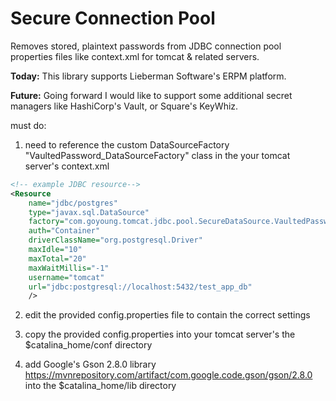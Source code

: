 # Secure Connection Pool
Removes stored, plaintext passwords from JDBC connection pool properties files like context.xml
for tomcat & related servers.

**Today:**
This library supports Lieberman Software's ERPM platform.

**Future:**
Going forward I would like to support some additional secret managers like HashiCorp's Vault, or Square's KeyWhiz.

must do:
1. need to reference the custom DataSourceFactory "VaultedPassword_DataSourceFactory" class 
   in the your tomcat server's context.xml
```xml
<!-- example JDBC resource-->
<Resource
	name="jdbc/postgres"
	type="javax.sql.DataSource" 
	factory="com.goyoung.tomcat.jdbc.pool.SecureDataSource.VaultedPassword_DataSourceFactory" 
	auth="Container" 
	driverClassName="org.postgresql.Driver" 
	maxIdle="10" 
	maxTotal="20" 
	maxWaitMillis="-1" 
	username="tomcat"
	url="jdbc:postgresql://localhost:5432/test_app_db" 
	/>
```
2. edit the provided config.properties file to contain the correct settings

3. copy the provided config.properties into your tomcat server's the $catalina_home/conf directory

4. add Google's Gson 2.8.0 library https://mvnrepository.com/artifact/com.google.code.gson/gson/2.8.0
into the $catalina_home/lib directory
